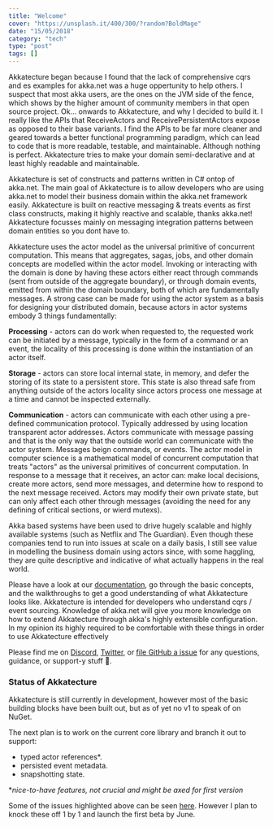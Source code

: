 ```yaml
---
title: "Welcome"
cover: "https://unsplash.it/400/300/?random?BoldMage"
date: "15/05/2018"
category: "tech"
type: "post"
tags: []    
---
```


Akkatecture began because I found that the lack of comprehensive cqrs and es examples for akka.net was a huge oppertunity to help others. I suspect that most akka users, are the ones on the JVM side of the fence, which shows by the higher amount of community members in that open source project. Ok... onwards to Akkatecture, and why I decided to build it. I really like the APIs that ReceiveActors and ReceivePersistentActors expose as opposed to their base variants. I find the APIs to be far more cleaner and geared towards a better functional programming paradigm, which can lead to code that is more readable, testable, and maintainable. Although nothing is perfect. Akkatecture tries to make your domain semi-declarative and at least highly readable and maintainable.

Akkatecture is set of constructs and patterns written in C# ontop of akka.net. The main goal of Akkatecture is to allow developers who are using akka.net to model their business domain within the akka.net framework easily. Akkatecture is built on reactive messaging & treats events as first class constructs, making it highly reactive and scalable, thanks akka.net! Akkatecture focusses mainly on messaging integration patterns between domain entities so you dont have to.

Akkatecture uses the actor model as the universal primitive of concurrent computation. This means that aggregates, sagas, jobs, and other domain concepts are modelled within the actor model. Invoking or interacting with the domain is done by having these actors either react through commands (sent from outside of the aggregate boundary), or through domain events, emitted from within the domain boundary, both of which are fundamentally messages. A strong case can be made for using the actor system as a basis for designing your distributed domain, because actors in actor systems embody 3 things fundamentally:

**Processing** - actors can do work when requested to, the requested work can be initiated by a message, typically in the form of a command or an event, the locality of this processing is done within the instantiation of an actor itself.

**Storage** - actors can store local internal state, in memory, and defer the storing of its state to a persistent store. This state is also thread safe from anything outside of the actors locality since actors process one message at a time and cannot be inspected externally.

**Communication** - actors can communicate with each other using a pre-defined communication protocol. Typically addressed by using location transparent actor addresses. Actors communicate with message passing and that is the only way that the outside world can communicate with the actor system. Messages beign commands, or events.
The actor model in computer science is a mathematical model of concurrent computation that treats "actors" as the universal primitives of concurrent computation. In response to a message that it receives, an actor can: make local decisions, create more actors, send more messages, and determine how to respond to the next message received. Actors may modify their own private state, but can only affect each other through messages (avoiding the need for any defining of critical sections, or wierd mutexs).

Akka based systems have been used to drive hugely scalable and highly available systems (such as Netflix and The Guardian). Even though these companies tend to run into issues at scale on a daily basis, I still see value in modelling the business domain using actors since, with some haggling, they are quite descriptive and indicative of what actually happens in the real world.

Please have a look at our [documentation](), go through the basic concepts, and the walkthroughs to get a good understanding of what Akkatecture looks like. Akkatecture is intended for developers who understand cqrs / event sourcing. Knowledge of akka.net will give you more knowledge on how to extend Akkatecture through akka's highly extensible configuration. In my opinion its highly required to be comfortable with these things in order to use Akkatecture effectively

Please find me on [Discord](/community), [Twitter](https://twitter.com/LutandoNgqakaza), or [file GitHub a issue](https://github.com/Lutando/Akkatecture/issues) for any questions, guidance, or support-y stuff 👋.

### Status of Akkatecture
Akkatecture is still currently in development, however most of the basic building blocks have been built out, but as of yet no v1 to speak of on NuGet.

The next plan is to work on the current core library and branch it out to support:

* typed actor references*.
* persisted event metadata.
* snapshotting state.

**nice-to-have features, not crucial and might be axed for first version*

Some of the issues highlighted above can be seen [here](https://github.com/Lutando/Akkatecture/issues). However I plan to knock these off 1 by 1 and launch the first beta by June.